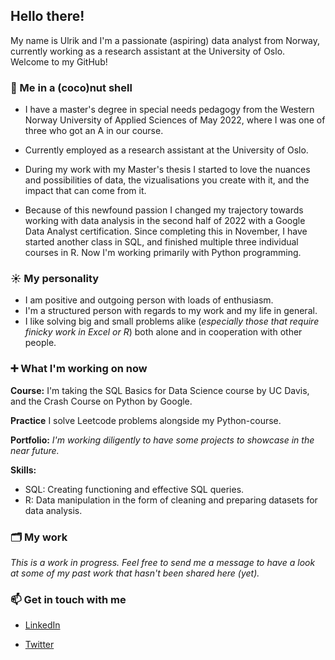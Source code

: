 ## Hello there!
My name is Ulrik and I'm a passionate (aspiring) data analyst from Norway, currently working as a research assistant at the University of Oslo. Welcome to my GitHub!



### 🥥  Me in a (coco)nut shell
  
- I have a master's degree in special needs pedagogy from the Western Norway University of Applied Sciences of May 2022, where I was one of three who got an A in our course. 

- Currently employed as a research assistant at the University of Oslo. 
 
- During my work with my Master's thesis I started to love the nuances and possibilities of data, the vizualisations you create with it, and the impact that can come from it. 

- Because of this newfound passion I changed my trajectory towards working with data analysis in the second half of 2022 with a Google Data Analyst certification. Since completing this in November, I have started another class in SQL, and finished multiple three individual courses in R. Now I'm working primarily with Python programming. 

### ☀️ My personality  
- I am positive and outgoing person with loads of enthusiasm. 
- I'm a structured person with regards to my work and my life in general. 
- I like solving big and small problems alike (_especially those that require finicky work in Excel or R_) both alone and in cooperation with other people. 
 

### ➕ What I'm working on now
**Course:** I'm  taking the SQL Basics for Data Science course by UC Davis, and the Crash Course on Python by Google. 

**Practice** I solve Leetcode problems alongside my Python-course. 

**Portfolio:** _I'm working diligently to have some projects to showcase in the near future._

**Skills:** 
* SQL: Creating functioning and effective SQL queries. 
* R: Data manipulation in the form of cleaning and preparing datasets for data analysis. 



### 🗂 My work
 _This is a work in progress. Feel free to send me a message to have a look at some of my past work that hasn't been shared here (yet)._



### 📫 Get in touch with me

- [LinkedIn](https://www.linkedin.com/in/ulrik-daae/)

- [Twitter](https://twitter.com/UlrikDaae)
